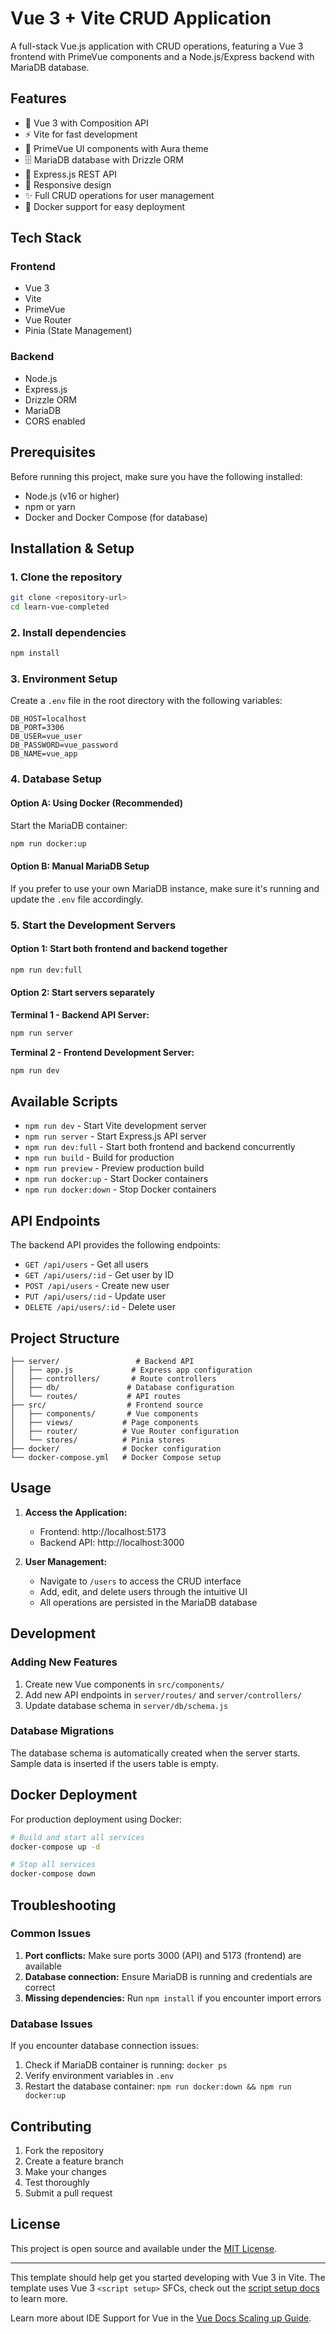 # Vue 3 + Vite CRUD Application

A full-stack Vue.js application with CRUD operations, featuring a Vue 3 frontend with PrimeVue components and a Node.js/Express backend with MariaDB database.

## Features

- 🚀 Vue 3 with Composition API
- ⚡ Vite for fast development
- 🎨 PrimeVue UI components with Aura theme
- 🗄️ MariaDB database with Drizzle ORM
- 🔧 Express.js REST API
- 📱 Responsive design
- ✨ Full CRUD operations for user management
- 🐳 Docker support for easy deployment

## Tech Stack

### Frontend
- Vue 3
- Vite
- PrimeVue
- Vue Router
- Pinia (State Management)

### Backend
- Node.js
- Express.js
- Drizzle ORM
- MariaDB
- CORS enabled

## Prerequisites

Before running this project, make sure you have the following installed:

- Node.js (v16 or higher)
- npm or yarn
- Docker and Docker Compose (for database)

## Installation & Setup

### 1. Clone the repository
```bash
git clone <repository-url>
cd learn-vue-completed
```

### 2. Install dependencies
```bash
npm install
```

### 3. Environment Setup
Create a `.env` file in the root directory with the following variables:
```env
DB_HOST=localhost
DB_PORT=3306
DB_USER=vue_user
DB_PASSWORD=vue_password
DB_NAME=vue_app
```

### 4. Database Setup

#### Option A: Using Docker (Recommended)
Start the MariaDB container:
```bash
npm run docker:up
```

#### Option B: Manual MariaDB Setup
If you prefer to use your own MariaDB instance, make sure it's running and update the `.env` file accordingly.

### 5. Start the Development Servers

#### Option 1: Start both frontend and backend together
```bash
npm run dev:full
```

#### Option 2: Start servers separately

**Terminal 1 - Backend API Server:**
```bash
npm run server
```

**Terminal 2 - Frontend Development Server:**
```bash
npm run dev
```

## Available Scripts

- `npm run dev` - Start Vite development server
- `npm run server` - Start Express.js API server
- `npm run dev:full` - Start both frontend and backend concurrently
- `npm run build` - Build for production
- `npm run preview` - Preview production build
- `npm run docker:up` - Start Docker containers
- `npm run docker:down` - Stop Docker containers

## API Endpoints

The backend API provides the following endpoints:

- `GET /api/users` - Get all users
- `GET /api/users/:id` - Get user by ID
- `POST /api/users` - Create new user
- `PUT /api/users/:id` - Update user
- `DELETE /api/users/:id` - Delete user

## Project Structure

```
├── server/                 # Backend API
│   ├── app.js             # Express app configuration
│   ├── controllers/       # Route controllers
│   ├── db/               # Database configuration
│   └── routes/           # API routes
├── src/                  # Frontend source
│   ├── components/       # Vue components
│   ├── views/           # Page components
│   ├── router/          # Vue Router configuration
│   └── stores/          # Pinia stores
├── docker/              # Docker configuration
└── docker-compose.yml   # Docker Compose setup
```

## Usage

1. **Access the Application:**
   - Frontend: http://localhost:5173
   - Backend API: http://localhost:3000

2. **User Management:**
   - Navigate to `/users` to access the CRUD interface
   - Add, edit, and delete users through the intuitive UI
   - All operations are persisted in the MariaDB database

## Development

### Adding New Features
1. Create new Vue components in `src/components/`
2. Add new API endpoints in `server/routes/` and `server/controllers/`
3. Update database schema in `server/db/schema.js`

### Database Migrations
The database schema is automatically created when the server starts. Sample data is inserted if the users table is empty.

## Docker Deployment

For production deployment using Docker:

```bash
# Build and start all services
docker-compose up -d

# Stop all services
docker-compose down
```

## Troubleshooting

### Common Issues

1. **Port conflicts:** Make sure ports 3000 (API) and 5173 (frontend) are available
2. **Database connection:** Ensure MariaDB is running and credentials are correct
3. **Missing dependencies:** Run `npm install` if you encounter import errors

### Database Issues
If you encounter database connection issues:
1. Check if MariaDB container is running: `docker ps`
2. Verify environment variables in `.env`
3. Restart the database container: `npm run docker:down && npm run docker:up`

## Contributing

1. Fork the repository
2. Create a feature branch
3. Make your changes
4. Test thoroughly
5. Submit a pull request

## License

This project is open source and available under the [MIT License](LICENSE).

---

This template should help get you started developing with Vue 3 in Vite. The template uses Vue 3 `<script setup>` SFCs, check out the [script setup docs](https://v3.vuejs.org/api/sfc-script-setup.html#sfc-script-setup) to learn more.

Learn more about IDE Support for Vue in the [Vue Docs Scaling up Guide](https://vuejs.org/guide/scaling-up/tooling.html#ide-support).

